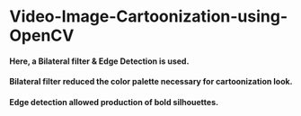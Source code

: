 # Video-Image-Cartoonization-using-OpenCV
#### **Here, a Bilateral filter &amp; Edge Detection is used.**
#### **Bilateral filter reduced the color palette necessary for cartoonization look.** 
#### **Edge detection allowed production of bold silhouettes.**
